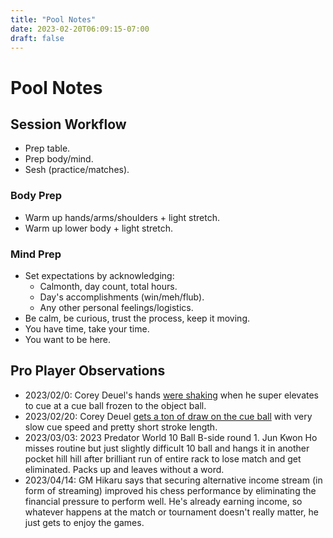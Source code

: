 ```yaml
---
title: "Pool Notes"
date: 2023-02-20T06:09:15-07:00
draft: false
---
```


# Pool Notes

## Session Workflow
- Prep table.
- Prep body/mind.
- Sesh (practice/matches).

### Body Prep
- Warm up hands/arms/shoulders + light stretch.
- Warm up lower body + light stretch.

### Mind Prep
- Set expectations by acknowledging:
    * Calmonth, day count, total hours.
    * Day's accomplishments (win/meh/flub).
    * Any other personal feelings/logistics.
- Be calm, be curious, trust the process, keep it moving.
- You have time, take your time.
- You want to be here.



## Pro Player Observations
- 2023/02/0: Corey Deuel's hands [were shaking](https://www.youtube.com/watch?v=wuCjdtKcvao) when he super elevates to cue at a cue ball frozen to the object ball.
- 2023/02/20: Corey Deuel [gets a ton of draw on the cue ball](https://www.youtube.com/watch?v=wuCjdtKcvao) with very slow cue speed and pretty short stroke length.
- 2023/03/03: 2023 Predator World 10 Ball B-side round 1. Jun Kwon Ho misses routine but just slightly difficult 10 ball and hangs it in another pocket hill hill after brilliant run of entire rack to lose match and get eliminated. Packs up and leaves without a word.
- 2023/04/14: GM Hikaru says that securing alternative income stream (in form of streaming) improved his chess performance by eliminating the financial pressure to perform well. He's already earning income, so whatever happens at the match or tournament doesn't really matter, he just gets to enjoy the games.
